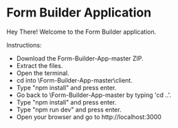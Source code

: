 # Form Builder Application

Hey There! 
Welcome to the Form Builder application.

Instructions:
- Download the Form-Builder-App-master ZIP.
- Extract the files.
- Open the terminal.
- cd into \Form-Builder-App-master\client.
- Type "npm install" and press enter.
- Go back to \Form-Builder-App-master by typing 'cd ..'.
- Type "npm install" and press enter. 
- Type "npm run dev" and press enter.
- Open your browser and go to http://localhost:3000
